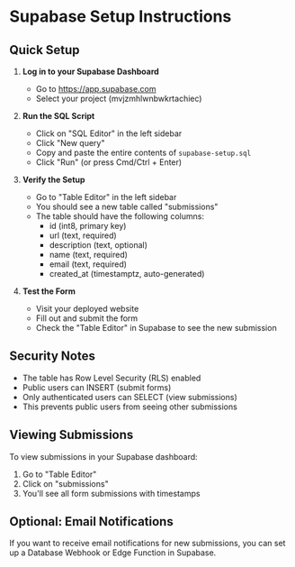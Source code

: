# Supabase Setup Instructions

## Quick Setup

1. **Log in to your Supabase Dashboard**
   - Go to https://app.supabase.com
   - Select your project (mvjzmhlwnbwkrtachiec)

2. **Run the SQL Script**
   - Click on "SQL Editor" in the left sidebar
   - Click "New query"
   - Copy and paste the entire contents of `supabase-setup.sql`
   - Click "Run" (or press Cmd/Ctrl + Enter)

3. **Verify the Setup**
   - Go to "Table Editor" in the left sidebar
   - You should see a new table called "submissions"
   - The table should have the following columns:
     - id (int8, primary key)
     - url (text, required)
     - description (text, optional)
     - name (text, required)
     - email (text, required)
     - created_at (timestamptz, auto-generated)

4. **Test the Form**
   - Visit your deployed website
   - Fill out and submit the form
   - Check the "Table Editor" in Supabase to see the new submission

## Security Notes

- The table has Row Level Security (RLS) enabled
- Public users can INSERT (submit forms)
- Only authenticated users can SELECT (view submissions)
- This prevents public users from seeing other submissions

## Viewing Submissions

To view submissions in your Supabase dashboard:
1. Go to "Table Editor"
2. Click on "submissions"
3. You'll see all form submissions with timestamps

## Optional: Email Notifications

If you want to receive email notifications for new submissions, you can set up a Database Webhook or Edge Function in Supabase.